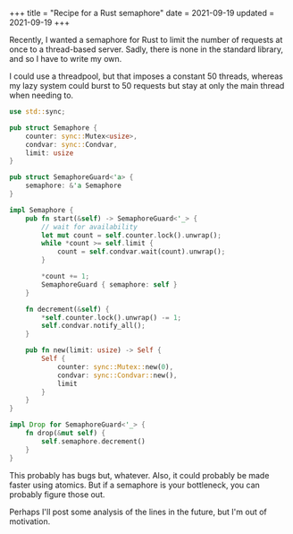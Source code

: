 +++
title = "Recipe for a Rust semaphore"
date = 2021-09-19
updated = 2021-09-19
+++

Recently, I wanted a semaphore for Rust to limit the number of requests
at once to a thread-based server. Sadly, there is none in the standard
library, and so I have to write my own.

I could use a threadpool, but that imposes a constant 50 threads,
whereas my lazy system could burst to 50 requests but stay at only the
main thread when needing to.

```rust
use std::sync;

pub struct Semaphore {
    counter: sync::Mutex<usize>,
    condvar: sync::Condvar,
    limit: usize
}

pub struct SemaphoreGuard<'a> {
    semaphore: &'a Semaphore
}

impl Semaphore {
    pub fn start(&self) -> SemaphoreGuard<'_> {
        // wait for availability
        let mut count = self.counter.lock().unwrap();
        while *count >= self.limit {
            count = self.condvar.wait(count).unwrap();
        }

        *count += 1;
        SemaphoreGuard { semaphore: self }
    }

    fn decrement(&self) {
        *self.counter.lock().unwrap() -= 1;
        self.condvar.notify_all();
    }

    pub fn new(limit: usize) -> Self {
        Self {
            counter: sync::Mutex::new(0),
            condvar: sync::Condvar::new(),
            limit
        }
    }
}

impl Drop for SemaphoreGuard<'_> {
    fn drop(&mut self) {
        self.semaphore.decrement()
    }
}
```

This probably has bugs but, whatever. Also, it could probably be made
faster using atomics. But if a semaphore is your bottleneck, you can
probably figure those out.

Perhaps I'll post some analysis of the lines in the future, but I'm out
of motivation.
